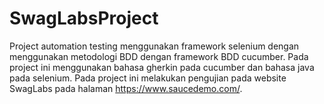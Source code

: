 # SwagLabsProject
Project automation testing menggunakan framework selenium dengan menggunakan metodologi BDD dengan framework BDD cucumber. Pada project ini menggunakan bahasa gherkin pada cucumber dan bahasa java pada selenium. Pada project ini melakukan pengujian pada website SwagLabs pada halaman https://www.saucedemo.com/.  
